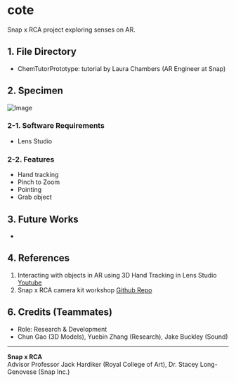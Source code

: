 # cote
Snap x RCA project exploring senses on AR.
## 1. File Directory
- ChemTutorPrototype: tutorial by Laura Chambers (AR Engineer at Snap)
## 2. Specimen
![Image](resources/sysdia.png)
### 2-1. Software Requirements
- Lens Studio 
### 2-2. Features
- Hand tracking
- Pinch to Zoom
- Pointing
- Grab object
## 3. Future Works
- 
## 4. References
1. Interacting with objects in AR using 3D Hand Tracking in Lens Studio [Youtube](https://www.youtube.com/watch?v=AgweoeLMFEk)
2. Snap x RCA camera kit workshop [Github Repo](https://github.com/chanulee/snap-rca-camkit-workshop)
## 6. Credits (Teammates)
- Role: Research & Development
- Chun Gao (3D Models), Yuebin Zhang (Research), Jake Buckley (Sound)
---
**Snap x RCA**    
Advisor Professor Jack Hardiker (Royal College of Art), Dr. Stacey Long-Genovese (Snap Inc.)